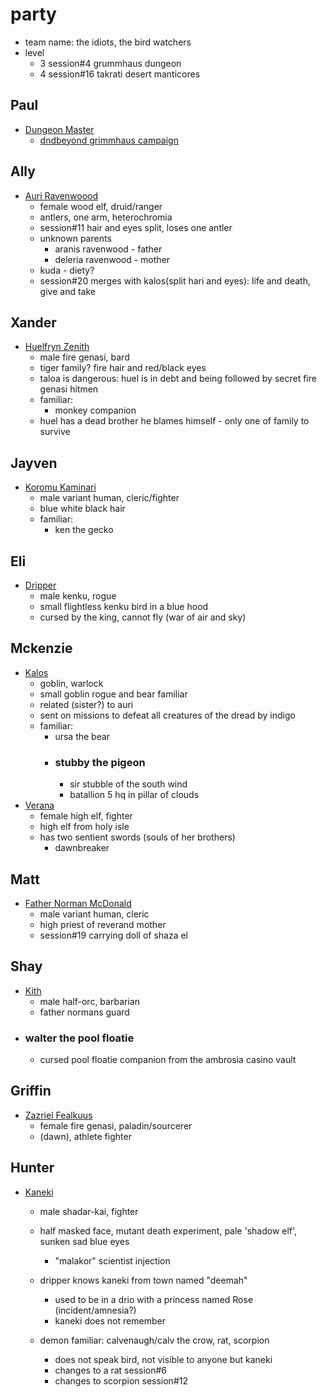 # party
- team name: the idiots, the bird watchers
- level
    - 3 session#4 grummhaus dungeon
    - 4 session#16 takrati desert manticores


## Paul
- [Dungeon Master](https://www.dndbeyond.com/members/CourtofAvalon)
    - [dndbeyond grimmhaus campaign](https://www.dndbeyond.com/campaigns/4131697)

## Ally
- [Auri Ravenwoood](https://www.dndbeyond.com/characters/101109154)
    - female wood elf, druid/ranger 
    - antlers, one arm, heterochromia
    - session#11 hair and eyes split, loses one antler
    - unknown parents
        - aranis ravenwood - father
        - deleria ravenwood - mother
    - kuda - diety?
    - session#20 merges with kalos(split hari and eyes): life and death, give and take

## Xander
- [Huelfryn Zenith](https://www.dndbeyond.com/characters/101227134)
    - male fire genasi, bard 
    - tiger family? fire hair and red/black eyes
    - taloa is dangerous: huel is in debt and being followed by secret fire genasi hitmen
    - familiar:
        - monkey companion
    - huel has a dead brother he blames himself - only one of family to survive

## Jayven
- [Koromu Kaminari](https://www.dndbeyond.com/characters/101114671)
    - male variant human, cleric/fighter 
    - blue white black hair
    - familiar:
        - ken the gecko

## Eli
- [Dripper](https://www.dndbeyond.com/characters/101107786)
    - male kenku, rogue 
    - small flightless kenku bird in a blue hood
    - cursed by the king, cannot fly (war of air and sky)

## Mckenzie
- [Kalos](https://www.dndbeyond.com/characters/101676565)
    - goblin, warlock
    - small goblin rogue and bear familiar
    - related (sister?) to auri 
    - sent on missions to defeat all creatures of the dread by indigo
    - familiar:
        - ursa the bear  
        - ### stubby the pigeon 
            - sir stubble of the south wind
            - batallion 5 hq in pillar of clouds
- [Verana](https://www.dndbeyond.com/characters/106559591)
    - female high elf, fighter 
    - high elf from holy isle
    - has two sentient swords (souls of her brothers)
        - dawnbreaker

## Matt
- [Father Norman McDonald](https://www.dndbeyond.com/characters/101451279)
    - male variant human, cleric 
    - high priest of reverand mother
    - session#19 carrying doll of shaza el

## Shay
- [Kith](https://www.dndbeyond.com/characters/78128606)
    - male half-orc, barbarian 
    - father normans guard
- ### walter the pool floatie
    - cursed pool floatie companion from the ambrosia casino vault

## Griffin
- [Zazriel Fealkuus](https://www.dndbeyond.com/characters/101667382)
    - female fire genasi, paladin/sourcerer 
    - (dawn), athlete fighter

## Hunter
- [Kaneki](https://www.dndbeyond.com/characters/101107728)
    - male shadar-kai, fighter 
    - half masked face, mutant death experiment, pale 'shadow elf', sunken sad blue eyes
        - "malakor" scientist injection
    - dripper knows kaneki from town named "deemah" 
        - used to be in a drio with a princess named Rose (incident/amnesia?)
        - kaneki does not remember

    - demon familiar: calvenaugh/calv the crow, rat, scorpion
        - does not speak bird, not visible to anyone but kaneki
        - changes to a rat session#6
        - changes to scorpion session#12






